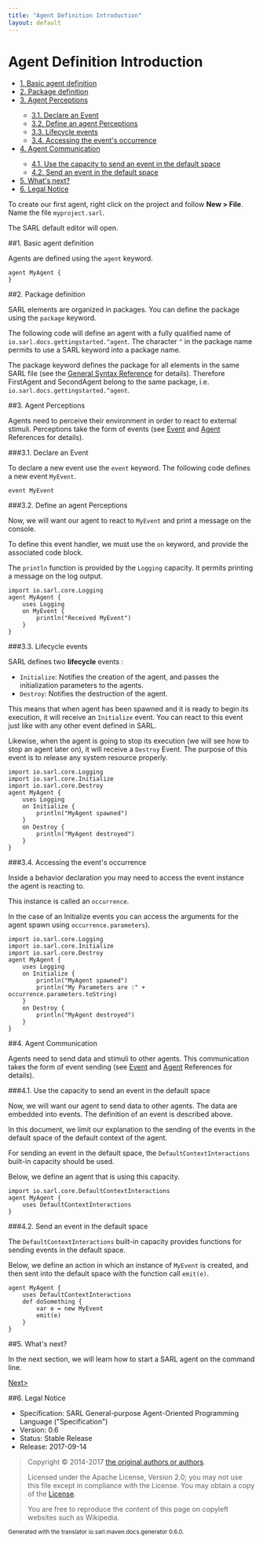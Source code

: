 ```yaml
---
title: "Agent Definition Introduction"
layout: default
---
```


# Agent Definition Introduction


<ul class="page_outline" id="page_outline">

<li><a href="#1-basic-agent-definition">1. Basic agent definition</a></li>
<li><a href="#2-package-definition">2. Package definition</a></li>
<li><a href="#3-agent-perceptions">3. Agent Perceptions</a></li>
<ul>
  <li><a href="#3-1-declare-an-event">3.1. Declare an Event</a></li>
  <li><a href="#3-2-define-an-agent-perceptions">3.2. Define an agent Perceptions</a></li>
  <li><a href="#3-3-lifecycle-events">3.3. Lifecycle events</a></li>
  <li><a href="#3-4-accessing-the-event-s-occurrence">3.4. Accessing the event's occurrence</a></li>
</ul>
<li><a href="#4-agent-communication">4. Agent Communication</a></li>
<ul>
  <li><a href="#4-1-use-the-capacity-to-send-an-event-in-the-default-space">4.1. Use the capacity to send an event in the default space</a></li>
  <li><a href="#4-2-send-an-event-in-the-default-space">4.2. Send an event in the default space</a></li>
</ul>
<li><a href="#5-what-s-next">5. What's next?</a></li>
<li><a href="#6-legal-notice">6. Legal Notice</a></li>

</ul>


To create our first agent, right click on the project and follow **New > File**. Name the file `myproject.sarl`.

The SARL default editor will open.

##1. Basic agent definition

Agents are defined using the `agent` keyword.

```sarl
agent MyAgent {
}
```


##2. Package definition

SARL elements are organized in packages. You can define the package using the `package` keyword.

The following code will define an agent with a fully qualified name of `io.sarl.docs.gettingstarted.^agent`.
The character `^` in the package name permits to use a SARL keyword into a package name.

<importantnote>The package keyword defines the package for all elements in the same SARL file (see the
[General Syntax Reference](../reference/GeneralSyntax.html) for details).
Therefore FirstAgent and SecondAgent belong to the same package, i.e. `io.sarl.docs.gettingstarted.^agent`.</importantnote>

##3. Agent Perceptions

Agents need to perceive their environment in order to react to external stimuli. Perceptions take the form of events
(see [Event](../reference/Event.html) and [Agent](../reference/Agent.html) References for details).

###3.1. Declare an Event

To declare a new event use the `event` keyword. The following code defines a new event `MyEvent`.

`event MyEvent`

###3.2. Define an agent Perceptions

Now, we will want our agent to react to `MyEvent` and print a message on the console.

To define this event handler, we must use the `on` keyword, and provide the associated code block.

<note>The `println` function is provided by the `Logging` capacity. It permits printing a message
on the log output.</note>

```sarl
import io.sarl.core.Logging
agent MyAgent {
	uses Logging
	on MyEvent {
		println("Received MyEvent")
	}
}
```



###3.3. Lifecycle events

SARL defines two **lifecycle** events :

* `Initialize`:  Notifies the creation of the agent, and passes the initialization parameters to the agents.
* `Destroy`: Notifies the destruction of the agent.

This means that when agent has been spawned and it is ready to begin its execution, it will receive an `Initialize` event.
You can react to this event just like with any other event defined in SARL.

Likewise, when the agent is going to stop its execution (we will see how to stop an agent later on), it will receive
a `Destroy` Event. The purpose of this event is to release any system resource properly.

```sarl
import io.sarl.core.Logging
import io.sarl.core.Initialize
import io.sarl.core.Destroy
agent MyAgent {
	uses Logging
	on Initialize {
		println("MyAgent spawned")
	}
	on Destroy {
		println("MyAgent destroyed")
	}
}
```



###3.4. Accessing the event's occurrence

Inside a behavior declaration you may need to access the event instance the agent is reacting to.

This instance is called an `occurrence`.

In the case of an Initialize events you can access the arguments for the agent spawn using `occurrence.parameters`).

```sarl
import io.sarl.core.Logging
import io.sarl.core.Initialize
import io.sarl.core.Destroy
agent MyAgent {
	uses Logging
	on Initialize {
		println("MyAgent spawned")
		println("My Parameters are :" + occurrence.parameters.toString)
	}
	on Destroy {
		println("MyAgent destroyed")
	}
}
```



##4. Agent Communication

Agents need to send data and stimuli to other agents. This communication takes the form of event sending
(see [Event](../reference/Event.html) and [Agent](../reference/Agent.html) References for details).

###4.1. Use the capacity to send an event in the default space

Now, we will want our agent to send data to other agents. The data are embedded into events. The definition of an
event is described above.

<note>In this document, we limit our explanation to the sending of the events in the default space of the default context
of the agent.</note>

For sending an event in the default space, the `DefaultContextInteractions` built-in capacity should be used.

Below, we define an agent that is using this capacity.

```sarl
import io.sarl.core.DefaultContextInteractions
agent MyAgent {
	uses DefaultContextInteractions
}
```



###4.2. Send an event in the default space

The `DefaultContextInteractions` built-in capacity provides functions for sending events in the default space.

Below, we define an action in which an instance of `MyEvent` is created, and then sent into the default space with the function
call `emit(e)`.

```sarl
agent MyAgent {
	uses DefaultContextInteractions
	def doSomething {
		var e = new MyEvent
		emit(e)
	}
}
```


##5. What's next?

In the next section, we will learn how to start a SARL agent on the command line.

[Next>](./RunSARLAgentEclipse.html)

##6. Legal Notice

* Specification: SARL General-purpose Agent-Oriented Programming Language ("Specification")
* Version: 0.6
* Status: Stable Release
* Release: 2017-09-14

> Copyright &copy; 2014-2017 [the original authors or authors](http://www.sarl.io/about/index.html).
>
> Licensed under the Apache License, Version 2.0;
> you may not use this file except in compliance with the License.
> You may obtain a copy of the [License](http://www.apache.org/licenses/LICENSE-2.0).
>
> You are free to reproduce the content of this page on copyleft websites such as Wikipedia.

<small>Generated with the translator io.sarl.maven.docs.generator 0.6.0.</small>